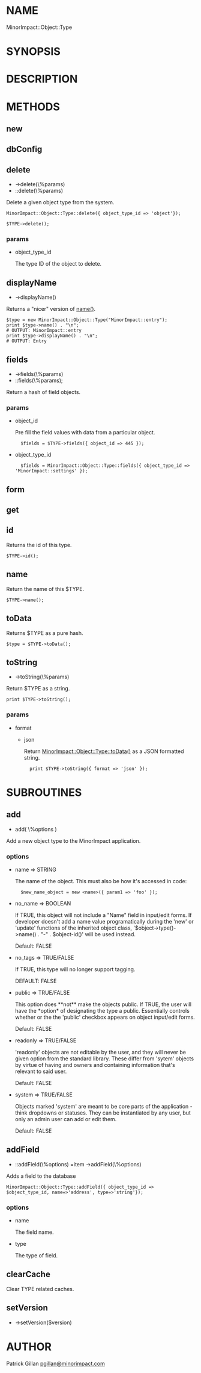 # NAME

MinorImpact::Object::Type 

# SYNOPSIS

# DESCRIPTION

# METHODS

## new

## dbConfig

## delete

- ->delete(\\%params)
- ::delete(\\%params)

Delete a given object type from the system.

    MinorImpact::Object::Type::delete({ object_type_id => 'object'});

    $TYPE->delete();

### params

- object\_type\_id

    The type ID of the object to delete. 

## displayName

- ->displayName()

Returns a "nicer" version of [name()](./MinorImpact_Object_Type.md#name).

    $type = new MinorImpact::Object::Type("MinorImpact::entry");
    print $type->name() . "\n";
    # OUTPUT: MinorImpact::entry
    print $type->displayName() . "\n";
    # OUTPUT: Entry

## fields

- ->fields(\\%params)
- ::fields(\\%params);

Return a hash of field objects.

### params

- object\_id

    Pre fill the field values with data from a particular object.

        $fields = $TYPE->fields({ object_id => 445 });

- object\_type\_id

        $fields = MinorImpact::Object::Type::fields({ object_type_id => 'MinorImpact::settings' });

## form

## get

## id

Returns the id of this type.

    $TYPE->id();

## name

Return the name of this $TYPE.

    $TYPE->name();

## toData

Returns $TYPE as a pure hash.

    $type = $TYPE->toData();

## toString

- ->toString(\\%params)

Return $TYPE as a string.

    print $TYPE->toString();

### params

- format
    - json

        Return [MinorImpact::Object::Type::toData()](./MinorImpact_Object_Type.md#todata) as a 
        JSON formatted string.

            print $TYPE->toString({ format => 'json' });

# SUBROUTINES

## add

- add( \\%options )

Add a new object type to the MinorImpact application.

### options

- name => STRING

    The name of the object.  This must also be how it's accessed in code:

        $new_name_object = new <name>({ param1 => 'foo' });

- no\_name => BOOLEAN

    If TRUE, this object will not include a "Name" field in input/edit forms. If
    developer doesn't add a name value programatically during the 'new' or 
    'update' functions of the inherited object class, 
    '$object->type()->name() . "-" . $object-id()' will be used instead.

    Default: FALSE

- no\_tags => TRUE/FALSE

    If TRUE, this type will no longer support tagging.

    DEFAULT: FALSE

- public => TRUE/FALSE

    This option does \*\*not\*\* make the objects public.  If TRUE, the user will have
    the \*option\* of designating the type a public.  Essentially controls whether or
    the the 'public' checkbox appears on object input/edit forms.

    Default: FALSE

- readonly => TRUE/FALSE

    'readonly' objects are not editable by the user, and they will never be given 
    option from the standard library.  These differ from 'sytem' objects by virtue
    of having and owners and containing information that's relevant to said user.

    Default: FALSE

- system => TRUE/FALSE

    Objects marked 'system' are meant to be core parts of the application - think
    dropdowns or statuses.  They can be instantiated by any user, but only an 
    admin user can add or edit them.

    Default: FALSE

## addField

- ::addField(\\%options)
=item ->addField(\\%options)

Adds a field to the database

    MinorImpact::Object::Type::addField({ object_type_id => $object_type_id, name=>'address', type=>'string'});

### options

- name

    The field name.

- type

    The type of field.

## clearCache

Clear TYPE related caches.

## setVersion

- ->setVersion($version)

# AUTHOR

Patrick Gillan <pgillan@minorimpact.com>
